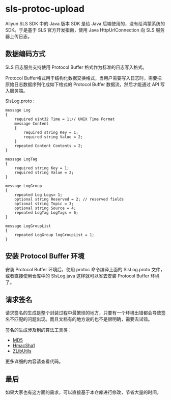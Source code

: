 # sls-protoc-upload

Aliyun SLS SDK 中的 Java 版本 SDK 是给 Java 后端使用的，没有给鸿蒙系统的 SDK。于是基于 SLS 官方开发指南，使用 Java HttpUrlConnection 向 SLS 服务器上传日志。

## 数据编码方式

SLS 日志服务支持使用 Protocol Buffer 格式作为标准的日志写入格式。

Protocol Buffer格式用于结构化数据交换格式，当用户需要写入日志时，需要把原始日志数据序列化成如下格式的 Protocol Buffer 数据流，然后才能通过 API 写入服务端。

SlsLog.proto :

```
message Log
{
    required uint32 Time = 1;// UNIX Time Format
    message Content
    {
        required string Key = 1;
        required string Value = 2;
    }  
    repeated Content Contents = 2;
}

message LogTag
{
    required string Key = 1;
    required string Value = 2;
}

message LogGroup
{
    repeated Log Logs= 1;
    optional string Reserved = 2; // reserved fields
    optional string Topic = 3;
    optional string Source = 4;
    repeated LogTag LogTags = 6;
}

message LogGroupList
{
    repeated LogGroup logGroupList = 1;
}
```


## 安装 Protocol Buffer 环境

安装 Protocol Buffer 环境后，使用 protoc 命令编译上面的 SlsLog.proto 文件，或者直接使用仓库中的 SlsLog.java 这样就可以省去安装 Protocol Buffer 环境了。


## 请求签名

请求签名的生成是整个封装过程中最繁琐的地方，只要有一个环境出错都会导致签名不匹配的问题出现。而且文档有的地方说的也不是很明确，需要去试错。

签名的生成涉及到的算法工具类：

- [MD5](https://github.com/chiclaim/sls-protoc-upload/blob/main/src/main/java/sls/http/upload/MD5.java)
- [HmacSha1](https://github.com/chiclaim/sls-protoc-upload/blob/main/src/main/java/sls/http/upload/HmacSha1Signature.java)
- [ZLibUtils](https://github.com/chiclaim/sls-protoc-upload/blob/main/src/main/java/sls/http/upload/ZLibUtils.java)

更多详细的内容请查看代码。

## 最后

如果大家也有这方面的需求，可以直接基于本仓库进行修改，节省大量的时间。
